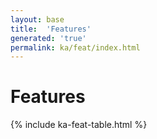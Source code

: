 ```yaml
---
layout: base
title:  'Features'
generated: 'true'
permalink: ka/feat/index.html
---
```


# Features

{% include ka-feat-table.html %}
